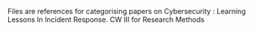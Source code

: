 Files are references for categorising papers on Cybersecurity : Learning Lessons In Incident Response. CW III for Research Methods
